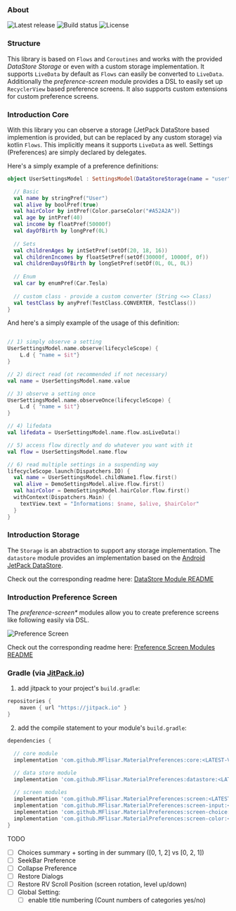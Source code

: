### About

![Latest release](https://img.shields.io/github/v/release/MFlisar/MaterialPreferences)
![Build status](https://img.shields.io/github/workflow/status/MFlisar/MaterialPreferences/Build%20library%20and%20test%20app)
![License](https://img.shields.io/github/license/MFlisar/MaterialPreferences)

### Structure

This library is based on `Flows` and `Coroutines` and works with the provided *DataStore Storage* or even with a custom storage implementation.
It supports `LiveData` by default as `Flows` can easily be converted to `LiveData`.
Additionally the *preference-screen* module provides a DSL to easily set up `RecyclerView` based preference screens.
It also supports custom extensions for custom preference screens.

### Introduction Core

With this library you can observe a storage (JetPack DataStore based implemention is provided, but can be replaced by any custom storage) via kotlin `Flows`.
This implicitly means it supports `LiveData` as well.
Settings (Preferences) are simply declared by delegates.

Here's a simply example of a preference definitions:

```kotlin
object UserSettingsModel : SettingsModel(DataStoreStorage(name = "user")) {

  // Basic
  val name by stringPref("User")
  val alive by boolPref(true)
  val hairColor by intPref(Color.parseColor("#A52A2A"))
  val age by intPref(40)
  val income by floatPref(50000f)
  val dayOfBirth by longPref(0L)
  
  // Sets
  val childrenAges by intSetPref(setOf(20, 18, 16))
  val childrenIncomes by floatSetPref(setOf(30000f, 10000f, 0f))
  val childrenDaysOfBirth by longSetPref(setOf(0L, 0L, 0L))
  
  // Enum
  val car by enumPref(Car.Tesla)
  
  // custom class - provide a custom converter (String <=> Class)
  val testClass by anyPref(TestClass.CONVERTER, TestClass())
}
```

And here's a simply example of the usage of this definition:

```kotlin

// 1) simply observe a setting
UserSettingsModel.name.observe(lifecycleScope) {
	L.d { "name = $it"}
}

// 2) direct read (ot recommended if not necessary)
val name = UserSettingsModel.name.value

// 3) observe a setting once
UserSettingsModel.name.observeOnce(lifecycleScope) {
	L.d { "name = $it"}
}

// 4) lifedata
val lifedata = UserSettingsModel.name.flow.asLiveData()

// 5) access flow directly and do whatever you want with it
val flow = UserSettingsModel.name.flow

// 6) read multiple settings in a suspending way
lifecycleScope.launch(Dispatchers.IO) {
  val name = UserSettingsModel.childName1.flow.first()
  val alive = DemoSettingsModel.alive.flow.first()
  val hairColor = DemoSettingsModel.hairColor.flow.first()
  withContext(Dispatchers.Main) {
	textView.text = "Informations: $name, $alive, $hairColor"
  }
}

```

### Introduction Storage

The `Storage` is an abstraction to support any storage implementation. The `datastore` module provides an implementation based on the [Android JetPack DataStore](https://developer.android.com/topic/libraries/architecture/datastore).

Check out the corresponding readme here: [DataStore Module README](README-DATASTORE.md)

### Introduction Preference Screen

The *preference-screen&ast;* modules allow you to create preference screens like following easily via DSL.

![Preference Screen](https://github.com/MFlisar/RxBus2/blob/master/screenshots/preference-screen.png)

Check out the corresponding readme here: [Preference Screen Modules README](README-PREFERENCE-SCREEN.md)


### Gradle (via [JitPack.io](https://jitpack.io/))

1. add jitpack to your project's `build.gradle`:
```groovy
repositories {
    maven { url "https://jitpack.io" }
}
```
2. add the compile statement to your module's `build.gradle`:
```groovy
dependencies {

  // core module
  implementation 'com.github.MFlisar.MaterialPreferences:core:<LATEST-VERSION>'

  // data store module
  implementation 'com.github.MFlisar.MaterialPreferences:datastore:<LATEST-VERSION>'
    
  // screen modules
  implementation 'com.github.MFlisar.MaterialPreferences:screen:<LATEST-VERSION>'
  implementation 'com.github.MFlisar.MaterialPreferences:screen-input:<LATEST-VERSION>'
  implementation 'com.github.MFlisar.MaterialPreferences:screen-choice:<LATEST-VERSION>'
  implementation 'com.github.MFlisar.MaterialPreferences:screen-color:<LATEST-VERSION>'
}
```

TODO

- [ ] Choices summary + sorting in der summary ([0, 1, 2] vs [0, 2, 1])
- [ ] SeekBar Preference
- [ ] Collapse Preference
- [ ] Restore Dialogs
- [ ] Restore RV Scroll Position (screen rotation, level up/down)
- [ ] Global Setting:
  - [ ] enable title numbering (Count numbers of categories yes/no)